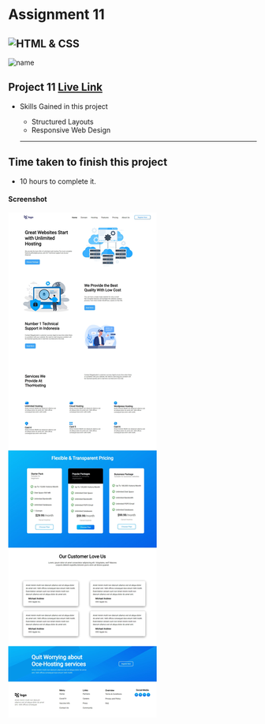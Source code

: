 # Assignment 11
![HTML & CSS](https://img.shields.io/badge/HTML-CSS-orange)
---
![name](https://img.shields.io/badge/Ehraz%20Ahmad-Full%20stack%20developer-green)

## Project 11 [Live Link](https://sprightly-hamster-7eb1cd.netlify.app/)

-   Skills Gained in this project
    -   Structured Layouts
    -   Responsive Web Design

    ---

## Time taken to finish this project

-   10 hours to complete it.

#### Screenshot

![Desktop](./Project11.jpeg)